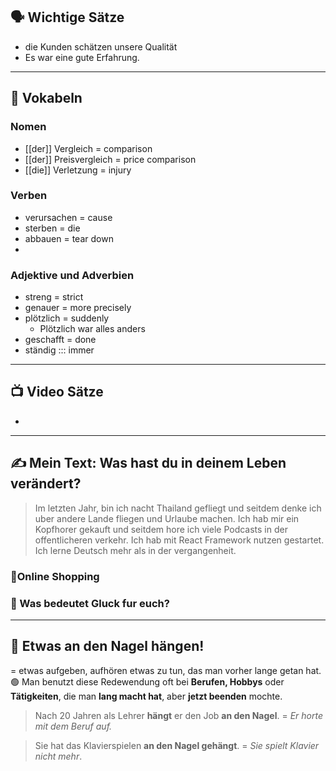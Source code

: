 ## 🗣️ Wichtige Sätze
- die Kunden schätzen unsere Qualität
- Es war eine gute Erfahrung.

---

## 📖 Vokabeln

### **Nomen**
- [[der]] Vergleich = comparison
- [[der]] Preisvergleich = price comparison
- [[die]] Verletzung = injury

### **Verben**
- verursachen = cause
- sterben = die
- abbauen = tear down
- 

### **Adjektive und Adverbien**
-  streng = strict
- genauer = more precisely
- plötzlich = suddenly
	- Plötzlich war alles anders
- geschafft = done
- ständig ::: immer

---

## 📺 Video Sätze
- 


---

## ✍️ Mein Text: Was hast du in deinem Leben verändert?

> Im letzten Jahr, bin ich nacht Thailand gefliegt und seitdem denke ich uber andere Lande fliegen und Urlaube machen. Ich hab mir ein Kopfhorer gekauft und seitdem hore ich viele Podcasts in der offentlicheren verkehr. Ich hab mit React Framework nutzen gestartet. Ich lerne Deutsch mehr als in der vergangenheit.

### 🛒Online Shopping 
>

### 🌈 Was bedeutet Gluck fur euch?
>

---
## 📝 Etwas an den Nagel hängen!
= etwas aufgeben, aufhören etwas zu tun, das man vorher lange getan hat.
🟢 Man benutzt diese Redewendung oft bei **Berufen, Hobbys** oder **Tätigkeiten**, die man **lang macht hat**, aber **jetzt beenden** mochte.

 > Nach 20 Jahren als Lehrer **hängt** er den Job **an den Nagel**.
> = *Er horte mit dem Beruf auf.*

> Sie hat das Klavierspielen **an den Nagel gehängt**.
> = *Sie spielt Klavier nicht mehr*.
